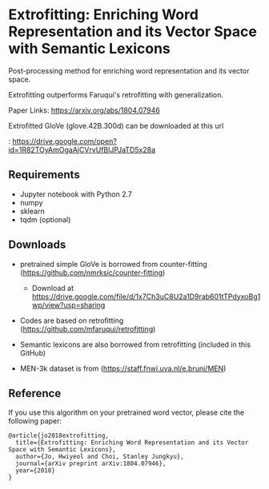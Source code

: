 # Extrofitting: Enriching Word Representation and its Vector Space with Semantic Lexicons
Post-processing method for enriching word representation and its vector space.<p>
Extrofitting outperforms Faruqui's retrofitting with generalization.<p>
Paper Links: https://arxiv.org/abs/1804.07946 <p>

Extrofitted GloVe (glove.42B.300d) can be downloaded at this url <p>
: https://drive.google.com/open?id=1R82TOyAmOgaAjCVrvUfBlJPJaTD5x28a

## Requirements
* Jupyter notebook with Python 2.7
* numpy
* sklearn
* tqdm (optional)

## Downloads
* pretrained simple GloVe is borrowed from counter-fitting (https://github.com/nmrksic/counter-fitting)
  * Download at https://drive.google.com/file/d/1x7Ch3uC8U2a1D9rab601tTPdyxoBg1wp/view?usp=sharing
  
* Codes are based on retrofitting (https://github.com/mfaruqui/retrofitting)
* Semantic lexicons are also borrowed from retrofitting (included in this GitHub)
* MEN-3k dataset is from (https://staff.fnwi.uva.nl/e.bruni/MEN)

## Reference
If you use this algorithm on your pretrained word vector, please cite the following paper:
```
@article{jo2018extrofitting,
  title={Extrofitting: Enriching Word Representation and its Vector Space with Semantic Lexicons},
  author={Jo, Hwiyeol and Choi, Stanley Jungkyu},
  journal={arXiv preprint arXiv:1804.07946},
  year={2018}
}
```
